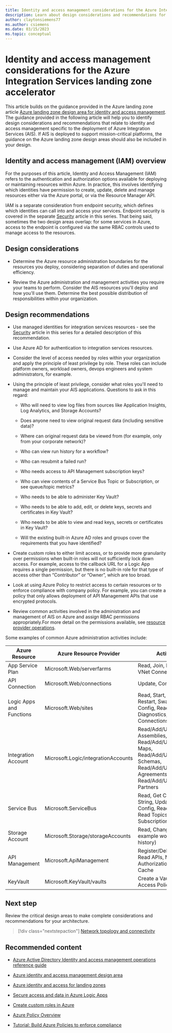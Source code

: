 ```yaml
---
title: Identity and access management considerations for the Azure Integration Services landing zone accelerator
description: Learn about design considerations and recommendations for identity and access management in the Azure Integration Services landing zone accelerator.
author: claytonsiemens77
ms.author: csiemens
ms.date: 03/15/2023
ms.topic: conceptual
---
```


# Identity and access management considerations for the Azure Integration Services landing zone accelerator

This article builds on the guidance provided in the Azure landing zone article [Azure landing zone design area for identity and access management](/azure/cloud-adoption-framework/ready/landing-zone/design-area/identity-access). The guidance provided in the following article will help you to identify design considerations and recommendations that relate to identity and access management specific to the deployment of Azure Integration Services (AIS). If AIS is deployed to support mission-critical platforms, the guidance on the Azure landing zone design areas should also be included in your design.

## Identity and access management (IAM) overview

For the purposes of this article, Identity and Access Management (IAM) refers to the authentication and authorization options available for deploying or maintaining resources within Azure. In practice, this involves identifying which identities have permission to create, update, delete and manage resources either via the Azure portal, or via the Resource Manager API.

IAM is a separate consideration from  endpoint security, which defines which identities can call into and access your services. Endpoint security is covered in the separate [Security](./security.md) article in this series.  That being said, sometimes the two design areas overlap: for some services in Azure, access to the endpoint is configured via the same RBAC controls used to manage access to the resources.

## Design considerations

- Determine the Azure resource administration boundaries for the resources you deploy, considering separation of duties and operational efficiency.

- Review the Azure administration and management activities you require your teams to perform. Consider the AIS resources you'll deploy and how you'll use them. Determine the best possible distribution of responsibilities within your organization.

## Design recommendations

- Use managed identities for integration services resources - see the [Security](./security.md) article in this series for a detailed description of this recommendation.

- Use Azure AD for authentication to integration services resources.

- Consider the level of access needed by roles within your organization and apply the principle of least privilege by role. These roles can include platform owners, workload owners, devops engineers and system administrators, for example.

- Using the principle of least privilege, consider what roles you'll need to manage and maintain your AIS applications.  Questions to ask in this regard:

  - Who will need to view log files from sources like Application Insights, Log Analytics, and Storage Accounts?

  - Does anyone need to view original request data (including sensitive data)?

  - Where can original request data be viewed from (for example, only from your corporate network)?

  - Who can view run history for a workflow?

  - Who can resubmit a failed run?

  - Who needs access to API Management subscription keys?

  - Who can view contents of a Service Bus Topic or Subscription, or see queue/topic metrics?

  - Who needs to be able to administer Key Vault?

  - Who needs to be able to add, edit, or delete keys, secrets and certificates in Key Vault?

  - Who needs to be able to view and read keys, secrets or certificates in Key Vault?

  - Will the existing built-in Azure AD roles and groups cover the requirements that you have identified?

- Create custom roles to either limit access, or to provide more granularity over permissions when built-in roles will not sufficiently lock down access. For example, access to the callback URL for a Logic App requires a single permission, but there is no built-in role for that type of access other than “Contributor” or “Owner”, which are too broad.
  
- Look at using Azure Policy to restrict access to certain resources or to enforce compliance with company policy. For example, you can create a policy that only allows deployment of API Management APIs that use encrypted protocols.

- Review common activities involved in the administration and management of AIS on Azure and assign RBAC permissions appropriately.For more detail on the permissions available, see [resource provider operations](/azure/role-based-access-control/resource-provider-operations).

Some examples of common Azure administration activities include:

| Azure Resource           | Azure Resource Provider             | Activities                                                                                                                                                         |
|--------------------------|-------------------------------------|--------------------------------------------------------------------------------------------------------------------------------------------------------------------|
| App Service Plan         | Microsoft.Web/serverfarms           | Read, Join, Restart, Get VNet Connections                                                                                                                          |
| API Connection           | Microsoft.Web/connections           | Update, Confirm                                                                                                                                                    |
| Logic Apps and Functions | Microsoft.Web/sites                 | Read, Start, Stop, Restart, Swap, Update Config, Read Diagnostics, Get VNet Connections                                                                            |
| Integration Account      | Microsoft.Logic/integrationAccounts | Read/Add/Update/Delete Assemblies, Read/Add/Update/Delete Maps, Read/Add/Update/Delete Schemas, Read/Add/Update/Delete Agreements, Read/Add/Update/Delete Partners |
| Service Bus              | Microsoft.ServiceBus                | Read, Get Connection String, Update DR Config, Read Queues, Read Topics, Read Subscriptions                                                                        |
| Storage Account          | Microsoft.Storage/storageAccounts   | Read, Change (for example workflow run history)                                                                                                                    |
| API Management           | Microsoft.ApiManagement             | Register/Delete a User, Read APIs, Manage Authorizations, Manage Cache                                                                                             |
| KeyVault                 | Microsoft.KeyVault/vaults           | Create a Vault, Edit Access Policies                                                                                                                               |

## Next step

Review the critical design areas to make complete considerations and recommendations for your architecture. 

> [!div class="nextstepaction"]
> [Network topology and connectivity](./network-topology-and-connectivity.md)

## Recommended content

- [Azure Active Directory Identity and access management operations reference guide](/azure/active-directory/fundamentals/active-directory-ops-guide-iam)

- [Azure identity and access management design area](/azure/cloud-adoption-framework/ready/landing-zone/design-area/identity-access)

- [Azure identity and access for landing zones](/azure/cloud-adoption-framework/ready/landing-zone/design-area/identity-access-landing-zones?source=recommendations)

- [Secure access and data in Azure Logic Apps](/azure/logic-apps/logic-apps-securing-a-logic-app?tabs=azure-portal)

- [Create custom roles in Azure](/azure/role-based-access-control/custom-roles)

- [Azure Policy Overview](/azure/governance/policy/overview)

- [Tutorial: Build Azure Policies to enforce compliance](/azure/governance/policy/tutorials/create-and-manage)
